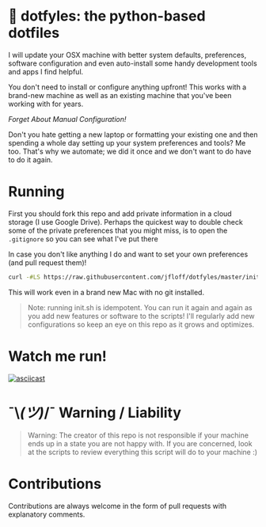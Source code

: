 # :snake: dotfyles: the python-based dotfiles

I will update your OSX machine with better system defaults, preferences, software configuration and even auto-install some handy development tools and apps I find helpful.

You don't need to install or configure anything upfront! This works with a brand-new machine as well as an existing machine that you've been working with for years.

*Forget About Manual Configuration!*

Don't you hate getting a new laptop or formatting your existing one and then spending a whole day setting up your system preferences and tools? Me too. That's why we automate; we did it once and we don't want to do have to do it again.

# Running

First you should fork this repo and add private information in a cloud storage (I use Google Drive). Perhaps the quickest way to double check some of the private preferences that you might miss, is to open the `.gitignore` so you can see what I've put there

In case you don't like anything I do and want to set your own preferences (and pull request them)!

```bash
curl -#LS https://raw.githubusercontent.com/jfloff/dotfyles/master/init.sh | bash
```

This will work even in a brand new Mac with no git installed.

> Note: running init.sh is idempotent. You can run it again and again as you add new features or software to the scripts! I'll regularly add new configurations so keep an eye on this repo as it grows and optimizes.

# Watch me run!
[![asciicast](https://asciinema.org/a/RiuoZUJUYVJ9hOypxhC33swWK.png)](https://asciinema.org/a/RiuoZUJUYVJ9hOypxhC33swWK)

# ¯\\_(ツ)_/¯ Warning / Liability
> Warning:
The creator of this repo is not responsible if your machine ends up in a state you are not happy with. If you are concerned, look at the scripts to review everything this script will do to your machine :)

# Contributions
Contributions are always welcome in the form of pull requests with explanatory comments.